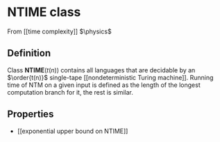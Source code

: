 # NTIME class
From [[time complexity]]
$\physics$
## Definition
Class $\textbf{NTIME}(t(n))$ contains all languages that are decidable by an $\order{t(n)}$ single-tape [[nondeterministic Turing machine]]. Running time of NTM on a given input is defined as the length of the longest computation branch for it, the rest is similar.

## Properties
- [[exponential upper bound on NTIME]]